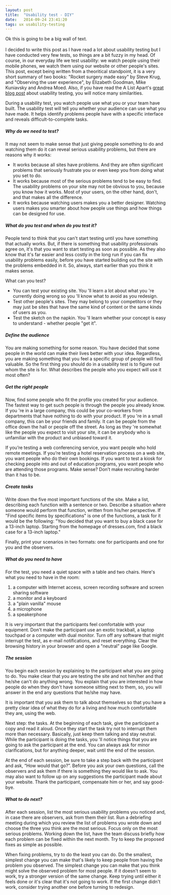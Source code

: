 ```yaml
---
layout: post
title:  "Usability test - DIY"
date:   2014-09-24 23:41:20
tags: ux usability-testing
---
```


Ok this is going to be a big wall of text. <br /><br />
I decided to write this post as I have read a lot about usability testing but I have conducted very few tests, so things are a bit fuzzy in my head. Of course, in our everyday life we test usability: we watch people using their mobile phones, we watch them using our website or other people's sites. This post, except being written from a theoritical standpoint, it is a very short summary of two books: "Rocket surgery made easy" by Steve Krug, and "Observing the user experience", by Elizabeth Goodman, Mike Kuniavsky and Andrea Moed. Also, if you have read the A List Apart's <a href="http://alistapart.com/article/usability-testing-demystified" target="_blank">great blog post</a> about usability testing, you will notice many similarities.

During a usability test, you watch people use what you or your team have built. The usability test will tell you whether your audience can use what you have made. It helps identify problems people have with a specific interface and reveals difficult-to-complete tasks. 

##### Why do we need to test?

It may not seem to make sense that just giving people something to do and watching them do it can reveal serious usability problems, but there are reasons why it works:

* It works because all sites have problems. And they are often significant problems that seriously frustrate you or even keep you from doing what you set to do.
* It works because most of the serious problems tend to be easy to find. The usability problems on your site may not be obvious to you, because you know how it works. Most of your users, on the other hand, don't, and that makes all the difference.
* It works because watching users makes you a better designer. Watching users makes you smarter about how people use things and how things can be designed for use.

##### What do you test and when do you test it?

People tend to think that you can't start testing until you have something that actually works. But, if there is something that usability professionals agree on, it's that you want to start testing as soon as possible. As they also know that it's far easier and less costly in the long run if you can fix usability problems easily, before you have started building out the site with the problems embedded in it. So, always, start earlier than you think it makes sense.

What  can you test?

* You can test your existing site. You 'll learn a lot about what you 're currently doing wrong so you 'll know what to avoid as you redesign. 
* Test other people's sites. They may belong to your competitors or they may just be sites that have the same kind of content or the same kinds of users as you. 
* Test the sketch on the napkin. You 'll learn whether your concept is easy to understand - whether people "get it".

##### Define the audience

You are making something for some reason. You have decided that some people in the world can make their lives better with your idea. Regardless, you are making something that you feel a specific group of people will find valuable. So the first thing you should do in a usability test is to figure out whom the site is for. What describes the people who you expect will use it most often? 

##### Get the right people

Now, find some people who fit the profile you created for your audience. The fastest way to get such people is through the people you already know. If you 're in a large company, this could be your co-workers from departments that have nothing to do with your product. If you 're in a small company, this can be your friends and family. It can be people from the office down the hall or people off the street. As long as they 're somewhat like the people you expect to visit your site, it can be anybody who is unfamiliar with the product and unbiased toward it.

If you’re testing a web conferencing service, you want people who hold remote meetings. If you’re testing a hotel reservation process on a web site, you want people who do their own bookings. If you want to test a kiosk for checking people into and out of education programs, you want people who are attending those programs. Make sense?  Don’t make recruiting harder than it has to be.

##### Create tasks

Write down the five most important functions of the site. Make a list, describing each function with a sentence or two. Describe a situation where someone would perform that function, written from his/her perspective. If "Find specific items by specifications" is one of the functions, a task for it would be the following: 
"You decided that you want to buy a black case for a 13-inch laptop. Starting from the homepage of dresses.com, find a black case for a 13-inch laptop."

Finally, print your scenarios in two formats: one for participants and one for you and the observers.

##### What do you need to have

For the test, you need a quiet space with a table and two chairs. Here's what you need to have in the room: <br/>

1.  a computer with Internet access, screen recording software and screen sharing software
2.  a monitor and a keyboard
3.  a "plain vanilla" mouse
4.  a microphone
5.  a speakerphone

It is very important that the participants feel comfortable with your equipment. Don't make the participant use an exotic trackball, a laptop touchpad or a computer with dual monitor. Turn off any software that might interrupt the test, as e-mail notifications, and reset everything. Clear the browsing history in your browser and open a "neutral" page like Google.

##### The session

You begin each session by explaining to the participant what you are going to do. You make clear that you are testing the site and not him/her and that he/she can't do anything wrong. You explain that you are interested in how people do when they don't have someone sitting next to them, so, you will answer in the end any questions that he/she may have.

It is important that you ask them to talk about themselves so that you have a pretty clear idea of what they do for a living and how much comfortable they are, using the web.

Next step: the tasks. At the beginning of each task, give the participant a copy and read it aloud. Once they start the task try not to interrupt them more than necessary. Basically, just keep them talking and stay neutral. While the participant is doing the tasks, you 'll notice things that you are going to ask the participant at the end. You can always ask for minor clarifications, but for anything deeper, wait until the end of the session.

At the end of each session, be sure to take a step back with the participant and ask, “How would that go?”. Before you ask your own questions, call the observers and ask them if there is something they would like to ask. You may also want to follow up on any suggestions the participant made about your website. Thank the participant, compensate him or her, and say good-bye.

##### What to do next?

After each session, list the most serious usability problems you noticed and, in case there are observers, ask from them their list. Run a debriefing meeting during which you review the list of problems you wrote down and choose the three you think are the most serious. Focus only on the most serious problems. Working down the list, have the team discuss briefly how each problem can be fixed within the next month.  Try to keep the proposed fixes as simple as possible. 

When fixing problems, try to do the least you can do. Do the smallest, simplest change you can make that's likely to keep people from having the problem you observed. The simplest change you can make that you think might solve the observed problem for most people. If it doesn't seem to work, try a stronger version of the same change. Keep trying until either it feels done or it's clear that it's not going to work. If the first change didn't work, consider trying another one before turning to redesign.
